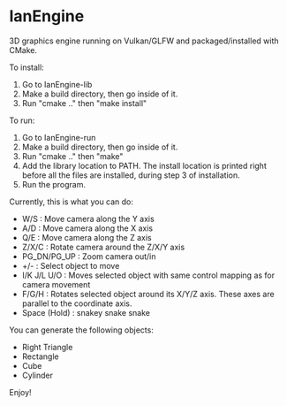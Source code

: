 # IanEngine
3D graphics engine running on Vulkan/GLFW and packaged/installed with CMake.

To install:
1. Go to IanEngine-lib
2. Make a build directory, then go inside of it.
3. Run "cmake .." then "make install"

To run:
1. Go to IanEngine-run
2. Make a build directory, then go inside of it.
3. Run "cmake .." then "make"
4. Add the library location to PATH. The install location is printed right before all the files are installed, during step 3 of installation.
5. Run the program. 

Currently, this is what you can do:

* W/S : Move camera along the Y axis
* A/D : Move camera along the X axis
* Q/E : Move camera along the Z axis
* Z/X/C : Rotate camera around the Z/X/Y axis
* PG_DN/PG_UP : Zoom camera out/in
* +/- : Select object to move
* I/K J/L U/O : Moves selected object with same control mapping as for camera movement
* F/G/H : Rotates selected object around its X/Y/Z axis. These axes are parallel to the coordinate axis. 
* Space (Hold) : snakey snake snake

You can generate the following objects:
* Right Triangle
* Rectangle
* Cube
* Cylinder

Enjoy!
